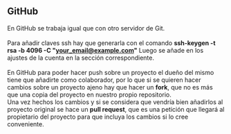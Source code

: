 <h2>GitHub</h2>

En GitHub se trabaja igual que con otro servidor de Git.
<br><br>
Para añadir claves ssh hay que generarla con el comando <b>ssh-keygen -t rsa -b 4096 -C "your_email@example.com"</b>
Luego se añade en los ajustes de la cuenta en la sección correspondiente.
<br><br>
En GitHub para poder hacer push sobre un proyecto el dueño del mismo tiene que añadirte como colaborador, 
por lo que si se quieren hacer cambios sobre un proyecto ajeno hay que hacer un <b>fork</b>, que no es más que una copia del proyecto
en nuestro propio repositorio. <br>
Una vez hechos los cambios y si se considera que vendría bien añadirlos al proyecto original se hace un <b>pull request</b>, 
que es una petición que llegará al propietario del proyecto para que incluya los cambios si lo cree conveniente.
